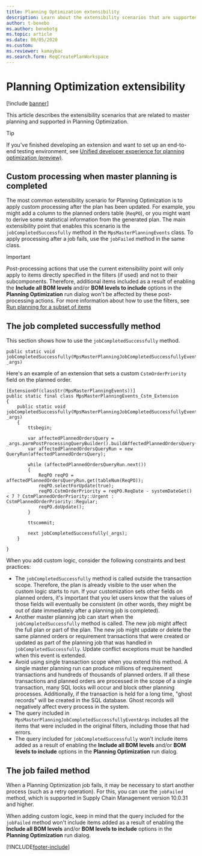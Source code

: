 ```yaml
---
title: Planning Optimization extensibility
description: Learn about the extensibility scenarios that are supported in Planning Optimization with an outline on custom processing.
author: t-benebo
ms.author: benebotg
ms.topic: article
ms.date: 08/05/2020
ms.custom:
ms.reviewer: kamaybac
ms.search.form: ReqCreatePlanWorkspace
---
```


# Planning Optimization extensibility

[!include [banner](../../finance/includes/banner.md)]

This article describes the extensibility scenarios that are related to master planning and supported in Planning Optimization.

> [!TIP]
> If you've finished developing an extension and want to set up an end-to-end testing environment, see [Unified developer experience for planning optimization (preview)](planning-optimization-dev.md).

## Custom processing when master planning is completed

The most common extensibility scenario for Planning Optimization is to apply custom processing after the plan has been updated. For example, you might add a column to the planned orders table (`ReqPO`), or you might want to derive some statistical information from the generated plan. The main extensibility point that enables this scenario is the `jobCompletedSuccessfully` method in the `MpsMasterPlanningEvents` class. To apply processing after a job fails, use the `jobFailed` method in the same class.

> [!IMPORTANT]
> Post-processing actions that use the current extensibility point will only apply to items directly specified in the filters (if used) and not to their subcomponents. Therefore, additional items included as a result of enabling the **Include all BOM levels** and/or **BOM levels to include** options in the **Planning Optimization** run dialog won't be affected by these post-processing actions. For more information about how to use the filters, see [Run planning for a subset of items](../master-planning/planning-optimization/plan-filters.md)

## The job completed successfully method

This section shows how to use the `jobCompletedSuccessfully` method.

```X++
public static void jobCompletedSuccessfully(MpsMasterPlanningJobCompletedSuccessfullyEventArgs _args)
```

Here's an example of an extension that sets a custom `CstmOrderPriority` field on the planned order.

```X++
[ExtensionOf(classStr(MpsMasterPlanningEvents))]
public static final class MpsMasterPlanningEvents_Cstm_Extension
{
    public static void jobCompletedSuccessfully(MpsMasterPlanningJobCompletedSuccessfullyEventArgs _args)
    {
        ttsbegin;

        var affectedPlannedOrdersQuery = _args.parmPostProcessingQueryBuilder().buildAffectedPlannedOrdersQuery();
        var affectedPlannedOrdersQueryRun = new QueryRun(affectedPlannedOrdersQuery);

        while (affectedPlannedOrdersQueryRun.next())
        {
            ReqPO reqPO = affectedPlannedOrdersQueryRun.get(tableNum(ReqPO));
            reqPO.selectForUpdate(true);
            reqPO.CstmOrderPriority = reqPO.ReqDate - systemDateGet() < 7 ? CstmPlannedOrderPriority::Urgent : CstmPlannedOrderPriority::Regular;
            reqPO.doUpdate();
        }

        ttscommit;

        next jobCompletedSuccessfully(_args);
    }

}
```

When you add custom logic, consider the following constraints and best practices:

- The `jobCompletedSuccessfully` method is called outside the transaction scope. Therefore, the plan is already visible to the user when the custom logic starts to run. If your customization sets other fields on planned orders, it's important that you let users know that the values of those fields will eventually be consistent (in other words, they might be out of date immediately after a planning job is completed).
- Another master planning job can start when the `jobCompletedSuccessfully` method is called. The new job might affect the full plan or part of the plan. The new job might update or delete the same planned orders or requirement transactions that were created or updated as part of the planning job that was handled in `jobCompletedSuccessfully`. Update conflict exceptions must be handled when this event is extended.
- Avoid using single transaction scope when you extend this method. A single master planning run can produce millions of requirement transactions and hundreds of thousands of planned orders. If all these transactions and planned orders are processed in the scope of a single transaction, many SQL locks will occur and block other planning processes. Additionally, if the transaction is held for a long time, "ghost records" will be created in the SQL database. Ghost records will negatively affect every process in the system.
- The query included in `MpsMasterPlanningJobCompletedSuccessfullyEventArgs` includes all the items that were included in the original filters, including those that had errors.
- The query included for `jobCompletedSuccessfully` won't include items added as a result of enabling the **Include all BOM levels** and/or **BOM levels to include** options in the **Planning Optimization** run dialog.

## The job failed method

When a Planning Optimization job fails, it may be necessary to start another process (such as a retry operation). For this, you can use the `jobFailed` method, which is supported in Supply Chain Management version 10.0.31 and higher.

When adding custom logic, keep in mind that the query included for the `jobFailed` method won't include items added as a result of enabling the **Include all BOM levels** and/or **BOM levels to include** options in the **Planning Optimization** run dialog.

[!INCLUDE[footer-include](../../includes/footer-banner.md)]
